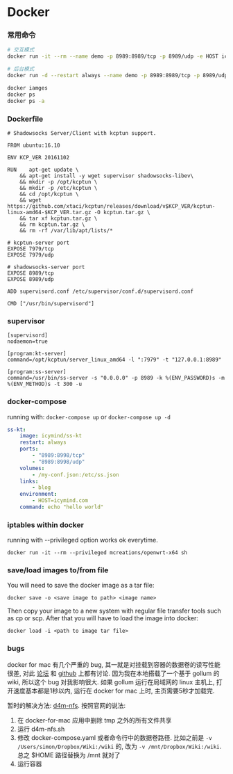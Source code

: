 # Docker

### 常用命令

```bash
# 交互模式
docker run -it --rm --name demo -p 8989:8989/tcp -p 8989/udp -e HOST icymind.com -v /my-conf.json:/etc/ss/ss.json image-name command

# 后台模式
docker run -d --restart always --name demo -p 8989:8989/tcp -p 8989/udp -v /my-conf.json:/etc/ss/ss.json image-name command

docker iamges
docker ps
docker ps -a
```
### Dockerfile

```
# Shadowsocks Server/Client with kcptun support.

FROM ubuntu:16.10

ENV KCP_VER 20161102

RUN    apt-get update \
    && apt-get install -y wget supervisor shadowsocks-libev\
    && mkdir -p /opt/kcptun \
    && mkdir -p /etc/kcptun \
    && cd /opt/kcptun \
    && wget https://github.com/xtaci/kcptun/releases/download/v$KCP_VER/kcptun-linux-amd64-$KCP_VER.tar.gz -O kcptun.tar.gz \
    && tar xf kcptun.tar.gz \
    && rm kcptun.tar.gz \
    && rm -rf /var/lib/apt/lists/*

# kcptun-server port
EXPOSE 7979/tcp
EXPOSE 7979/udp

# shadowsocks-server port
EXPOSE 8989/tcp
EXPOSE 8989/udp

ADD supervisord.conf /etc/supervisor/conf.d/supervisord.conf

CMD ["/usr/bin/supervisord"]

```

### supervisor

```
[supervisord]
nodaemon=true

[program:kt-server]
command=/opt/kcptun/server_linux_amd64 -l ":7979" -t "127.0.0.1:8989"

[program:ss-server]
command=/usr/bin/ss-server -s "0.0.0.0" -p 8989 -k %(ENV_PASSWORD)s -m %(ENV_METHOD)s -t 300 -u
```
### docker-compose

running with: `docker-compose up` or `docker-compose up -d`
```yaml
ss-kt:
    image: icymind/ss-kt
    restart: always
    ports:
        - "8989:8998/tcp"
        - "8989:8998/udp"
    volumes:
        - /my-conf.json:/etc/ss.json
    links:
        - blog
    environment:
        - HOST=icymind.com
    command: echo "hello world"
```

### iptables within docker
running with --privileged option works ok everytime.  

`docker run -it --rm --privileged mcreations/openwrt-x64 sh `

### save/load images to/from file

You will need to save the docker image as a tar file:

`docker save -o <save image to path> <image name>`

Then copy your image to a new system with regular file transfer tools such as cp or scp. After that you will have to load the image into docker:

`docker load -i <path to image tar file>`

### bugs
docker for mac 有几个严重的 bug, 其一就是对挂载到容器的数据卷的读写性能很差, 对此 [论坛](https://forums.docker.com/t/file-access-in-mounted-volumes-extremely-slow-cpu-bound/8076) 和 [github](https://github.com/docker/for-mac/issues/77) 上都有讨论.
因为我在本地搭载了一个基于 gollum 的 wiki, 所以这个 bug 对我影响很大. 如果 gollum 运行在局域网的 linux 主机上, 打开速度基本都是1秒以内, 运行在 docker for mac  上时, 主页需要5秒才加载完.

暂时的解决方法: [d4m-nfs](https://github.com/IFSight/d4m-nfs). 按照官网的说法:

1. 在 docker-for-mac 应用中删除 tmp 之外的所有文件共享
2. 运行 d4m-nfs.sh
3. 修改 docker-compose.yaml 或者命令行中的数据卷路径. 比如之前是 `-v /Users/simon/Dropbox/Wiki:/wiki` 的, 改为 `-v /mnt/Dropbox/Wiki:/wiki`. 总之 $HOME 路径替换为 /mnt 就对了
4. 运行容器
